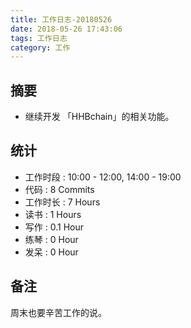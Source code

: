 ```yaml
---
title: 工作日志-20180526
date: 2018-05-26 17:43:06
tags: 工作日志
category: 工作
---
```


## 摘要

* 继续开发 「HHBchain」的相关功能。

## 统计

* 工作时段 : 10:00 - 12:00, 14:00 - 19:00
* 代码 : 8 Commits
* 工作时长 : 7 Hours
* 读书 : 1 Hours
* 写作 : 0.1 Hour
* 练琴 : 0 Hour
* 发呆 : 0 Hour

## 备注

周末也要辛苦工作的说。